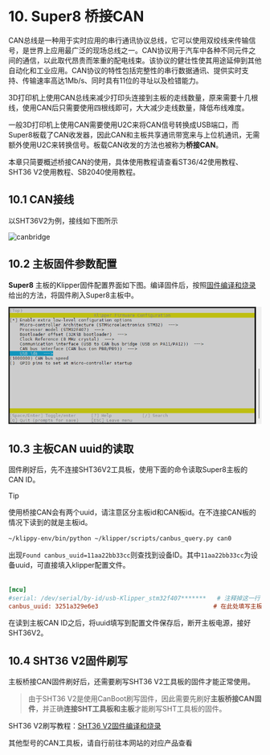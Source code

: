 # 10. Super8 桥接CAN

CAN总线是一种用于实时应用的串行通讯协议总线，它可以使用双绞线来传输信号，是世界上应用最广泛的现场总线之一。CAN协议用于汽车中各种不同元件之间的通信，以此取代昂贵而笨重的配电线束。该协议的健壮性使其用途延伸到其他自动化和工业应用。CAN协议的特性包括完整性的串行数据通讯、提供实时支持、传输速率高达1Mb/s、同时具有11位的寻址以及检错能力。

3D打印机上使用CAN总线来减少打印头连接到主板的走线数量，原来需要十几根线，使用CAN后只需要使用四根线即可，大大减少走线数量，降低布线难度。

一般3D打印机上使用CAN需要使用U2C来将CAN信号转换成USB端口，而Super8板载了CAN收发器，因此CAN和主板共享通讯带宽来与上位机通讯，无需额外使用U2C来转换信号。板载CAN收发的方法也被称为**桥接CAN**。

本章只简要概述桥接CAN的使用，具体使用教程请查看ST36/42使用教程、SHT36 V2使用教程、SB2040使用教程。

## 10.1 CAN接线

以SHT36V2为例，接线如下图所示

![canbridge](../../images/boards/fly_super8/canbridge.png)

## 10.2 主板固件参数配置

**Super8** 主板的Klipper固件配置界面如下图。编译固件后，按照[固件编译和烧录](/board/fly_super8/firmware "点击即可跳转")给出的方法，将固件刷入Super8主板中。

![canbridge2](../../images/boards/fly_super8/canbridge2.png)

## 10.3 主板CAN uuid的读取

固件刷好后，先不连接SHT36V2工具板，使用下面的命令读取Super8主板的CAN ID。

> [!TIP]
> 使用桥接CAN会有两个uuid，请注意区分主板id和CAN板id。在不连接CAN板的情况下读到的就是主板id。

```bash
~/klippy-env/bin/python ~/klipper/scripts/canbus_query.py can0
```

出现``Found canbus_uuid=11aa22bb33cc``则查找到设备ID。其中``11aa22bb33cc``为设备uuid，可直接填入klipper配置文件。

 ```cfg
 
 [mcu]
 #serial: /dev/serial/by-id/usb-Klipper_stm32f407*******   # 注释掉这一行
 canbus_uuid: 3251a329e6e3                                # 在此处填写主板的CAN ID
 ```

在读到主板CAN ID之后，将uuid填写到配置文件保存后，断开主板电源，接好SHT36V2。

## 10.4 SHT36 V2固件刷写

主板桥接CAN固件刷好后，还需要刷写SHT36 V2工具板的固件才能正常使用。

> 由于SHT36 V2是使用CanBoot刷写固件，因此需要先刷好**主板桥接CAN固件**，并正确**连接SHT工具板和主板**才能刷写SHT工具板的固件。

SHT36 V2刷写教程：[SHT36 V2固件编译和烧录](/board/fly_sht_v2/flash "点击即可跳转")

其他型号的CAN工具板，请自行前往本网站的对应产品查看
